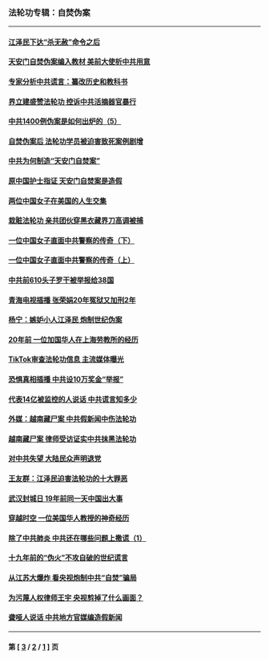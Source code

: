 ### 法轮功专辑：自焚伪案
---
#### [江泽民下达“杀无赦”命令之后](../../pages/nf5562/n13878084.md?07110430) 
#### [天安门自焚伪案编入教材 美前大使析中共用意](../../pages/nf5562/n13791932.md?07110430) 
#### [专家分析中共谎言：纂改历史和教科书](../../pages/nf5562/n13781542.md?07110430) 
#### [界立建盛赞法轮功 控诉中共活摘器官暴行](../../pages/nf5562/n13781971.md?07110430) 
#### [中共1400例伪案是如何出炉的（5）](../../pages/nf5562/n13226831.md?07110430) 
#### [自焚伪案后 法轮功学员被迫害致死案例剧增](../../pages/nf5562/n13190600.md?07110430) 
#### [中共为何制造“天安门自焚案”](../../pages/nf5562/n13183270.md?07110430) 
#### [原中国护士指证 天安门自焚案是造假](../../pages/nf5562/n13172289.md?07110430) 
#### [两位中国女子在美国的人生交集](../../pages/nf5562/n13156138.md?07110430) 
#### [栽赃法轮功 亲共团伙穿黑衣藏界刀高调被捕](../../pages/nf5562/n13073780.md?07110430) 
#### [一位中国女子直面中共警察的传奇（下）](../../pages/nf5562/n12989706.md?07110430) 
#### [一位中国女子直面中共警察的传奇（上）](../../pages/nf5562/n12985072.md?07110430) 
#### [中共前610头子罗干被举报给38国](../../pages/nf5562/n12975419.md?07110430) 
#### [青海电视插播 张荣娟20年冤狱又加刑2年](../../pages/nf5562/n12738166.md?07110430) 
#### [杨宁：嫉妒小人江泽民 炮制世纪伪案](../../pages/nf5562/n12724108.md?07110430) 
#### [20年前 一位加国华人在上海劳教所的经历](../../pages/nf5562/n12707932.md?07110430) 
#### [TikTok审查法轮功信息 主流媒体曝光](../../pages/nf5562/n12362336.md?07110430) 
#### [恐惧真相插播 中共设10万奖金“举报”](../../pages/nf5562/n12306396.md?07110430) 
#### [代表14亿被监控的人说话 中共谎言知多少](../../pages/nf5562/n12297484.md?07110430) 
#### [外媒：越南藏尸案 中共假新闻中伤法轮功](../../pages/nf5562/n12264411.md?07110430) 
#### [越南藏尸案 律师受访证实中共抹黑法轮功](../../pages/nf5562/n12261878.md?07110430) 
#### [对中共失望 大陆民众声明退党](../../pages/nf5562/n12187315.md?07110430) 
#### [王友群：江泽民迫害法轮功的十大罪恶](../../pages/nf5562/n12169074.md?07110430) 
#### [武汉封城日 19年前同一天中国出大事](../../pages/nf5562/n12150901.md?07110430) 
#### [穿越时空  一位美国华人教授的神奇经历](../../pages/nf5562/n12097460.md?07110430) 
#### [除了中共肺炎 中共还在哪些问题上撒谎（1）](../../pages/nf5562/n11955770.md?07110430) 
#### [十九年前的“伪火”不攻自破的世纪谎言](../../pages/nf5562/n11813238.md?07110430) 
#### [从江苏大爆炸 看央视炮制中共“自焚”骗局](../../pages/nf5562/n11140275.md?07110430) 
#### [为污蔑人权律师王宇 央视剪掉了什么画面？](../../pages/nf5562/n11130142.md?07110430) 
#### [聋哑人说话 中共地方官媒编造假新闻](../../pages/nf5562/n11006067.md?07110430) 

---
#### 第 [ [3](./3.md?07110430) / [2](./2.md?07110430) / [1](./1.md?07110430) ] 页
